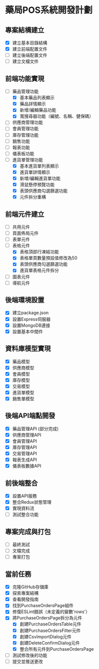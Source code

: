 # 藥局POS系統開發計劃

## 專案結構建立
- [x] 建立基本目錄結構
- [x] 建立前端配置文件
- [ ] 建立後端配置文件
- [ ] 建立文檔文件

## 前端功能實現
- [ ] 藥品管理功能
  - [x] 基本藥品列表顯示
  - [x] 藥品詳情顯示
  - [x] 新增/編輯藥品功能
  - [x] 寬搜尋器功能（編號、名稱、健保碼）
- [ ] 供應商管理功能
- [ ] 會員管理功能
- [ ] 庫存管理功能
- [ ] 銷售功能
- [ ] 報表功能
- [ ] 儀表板功能
- [ ] 進貨單管理功能
  - [x] 基本進貨單列表顯示
  - [x] 進貨單詳情顯示
  - [x] 新增/編輯進貨單功能
  - [x] 滑鼠懸停預覽功能
  - [x] 表頭供應商勾選篩選功能
  - [x] 元件拆分重構

## 前端元件建立
- [ ] 共用元件
- [ ] 頁面佈局元件
- [ ] 表單元件
- [ ] 表格元件
  - [x] 表格頂部行凍結功能
  - [x] 表格單頁數量預設值修改為50
  - [x] 表頭供應商勾選篩選功能
  - [x] 進貨單表格元件拆分
- [ ] 圖表元件
- [ ] 導航元件

## 後端環境設置
- [x] 建立package.json
- [x] 設置Express伺服器
- [x] 設置MongoDB連接
- [x] 設置基本中間件

## 資料庫模型實現
- [x] 藥品模型
- [x] 供應商模型
- [x] 會員模型
- [x] 庫存模型
- [x] 交易模型
- [x] 進貨單模型
- [x] 銷售單模型

## 後端API端點開發
- [x] 藥品管理API (部分完成)
- [x] 供應商管理API
- [x] 會員管理API
- [x] 庫存管理API
- [x] 交易管理API
- [x] 報表生成API
- [x] 儀表板數據API

## 前後端整合
- [x] 設置API服務
- [x] 整合Redux狀態管理
- [x] 實現資料流
- [ ] 測試整合功能

## 專案完成與打包
- [ ] 最終測試
- [ ] 文檔完成
- [ ] 專案打包

## 當前任務
- [x] 克隆GitHub存儲庫
- [x] 探索專案結構
- [x] 查看開發指南
- [x] 找到PurchaseOrdersPage組件
- [x] 修復ESLint錯誤（未定義的變數'rows'）
- [x] 將PurchaseOrdersPage拆分為元件
  - [x] 創建PurchaseOrdersTable元件
  - [x] 創建PurchaseOrdersFilter元件
  - [x] 創建CsvImportDialog元件
  - [x] 創建DeleteConfirmDialog元件
  - [x] 整合所有元件到PurchaseOrdersPage
- [ ] 測試修改後的功能
- [ ] 提交並推送更改
